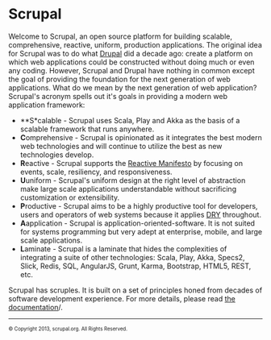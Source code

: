 # Scrupal

Welcome to  Scrupal, an open source platform for building scalable, comprehensive, reactive, uniform, production
applications. The original idea for Scrupal was to do what [Drupal](https://drupal.org) did a decade ago: create a
platform on which web applications could be constructed without doing much or even any coding. However, Scrupal and
Drupal have nothing in common except the goal of providing the foundation for the next generation of web applications.
What do we mean by the next generation of web application? Scrupal's acronym spells out it's goals in providing a
modern web application framework:
* **S*calable - Scrupal uses Scala, Play and Akka as the basis of a scalable framework that runs anywhere.
* **C**omprehensive - Scrupal is opinionated as it integrates the best modern web technologies and will continue to utilize the best as new technologies develop.
* **R**eactive - Scrupal supports the [Reactive Manifesto](http://www.reactivemanifesto.org/) by focusing on events, scale, resiliency, and responsiveness.
* **U**uniform - Scrupal's uniform design at the right level of abstraction make large scale applications understandable without sacrificing customization or extensibility.
* **P**roductive - Scrupal aims to be a highly productive tool for developers, users and operators of web systems because it applies [DRY](http://en.wikipedia.org/wiki/Don't_repeat_yourself) throughout.
* **A**application - Scrupal is application-oriented-software. It is not suited for systems programming but very adept at enterprise, mobile, and large scale applications.
* **L**aminate - Scrupal is a laminate that hides the complexities of integrating a suite of other technologies: Scala, Play, Akka, Specs2, Slick, Redis, SQL, AngularJS, Grunt, Karma, Bootstrap, HTML5, REST, etc.

Scrupal has scruples. It is built on a set of principles honed from decades of software development experience. For
more details, please read [the documentation](http://scrupal.org/docs)/.
- - -
<sub><sup>&copy; Copyright 2013, scrupal.org. All Rights Reserved.</sup></sub>
